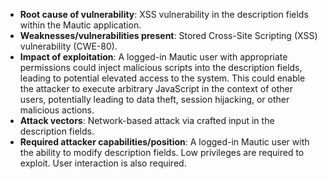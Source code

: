 - **Root cause of vulnerability**:  XSS vulnerability in the description fields within the Mautic application.
- **Weaknesses/vulnerabilities present**: Stored Cross-Site Scripting (XSS) vulnerability (CWE-80).
- **Impact of exploitation**: A logged-in Mautic user with appropriate permissions could inject malicious scripts into the description fields, leading to potential elevated access to the system. This could enable the attacker to execute arbitrary JavaScript in the context of other users, potentially leading to data theft, session hijacking, or other malicious actions.
- **Attack vectors**: Network-based attack via crafted input in the description fields.
- **Required attacker capabilities/position**: A logged-in Mautic user with the ability to modify description fields. Low privileges are required to exploit. User interaction is also required.